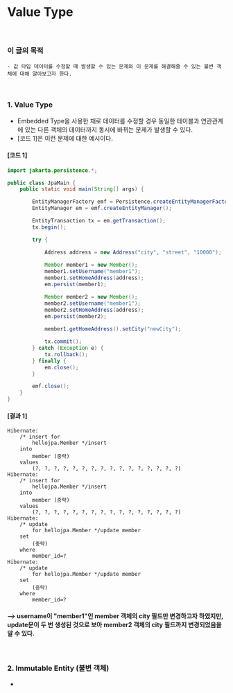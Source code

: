 # Value Type
<br/>

### 이 글의 목적
    - 값 타입 데이터를 수정할 때 발생할 수 있는 문제와 이 문제를 해결해줄 수 있는 불변 객체에 대해 알아보고자 한다.
<br/>

### 1. Value Type
- Embedded Type을 사용한 채로 데이터를 수정할 경우 동일한 테이블과 연관관계에 있는 다른 객체의 데이터까지 동시에 바뀌는 문제가 발생할 수 있다.
- [코드 1]은 이런 문제에 대한 예시이다.
#### [코드 1]
```java
import jakarta.persistence.*;

public class JpaMain {
    public static void main(String[] args) {

        EntityManagerFactory emf = Persistence.createEntityManagerFactory("hello");
        EntityManager em = emf.createEntityManager();

        EntityTransaction tx = em.getTransaction();
        tx.begin();

        try {

            Address address = new Address("city", "street", "10000");
            
            Member member1 = new Member();
            member1.setUsername("member1");
            member1.setHomeAddress(address);
            em.persist(member1);

            Member member2 = new Member();
            member2.setUsername("member1");
            member2.setHomeAddress(address);
            em.persist(member2);
            
            member1.getHomeAddress().setCity("newCity");

            tx.commit();
        } catch (Exception e) {
            tx.rollback();
        } finally {
            em.close();
        }

        emf.close();
    }
}
```
#### [결과 1]
```plaintext
Hibernate: 
    /* insert for
        hellojpa.Member */insert 
    into
        member (중략) 
    values
        (?, ?, ?, ?, ?, ?, ?, ?, ?, ?, ?, ?, ?, ?, ?, ?)
Hibernate: 
    /* insert for
        hellojpa.Member */insert 
    into
        member (중략) 
    values
        (?, ?, ?, ?, ?, ?, ?, ?, ?, ?, ?, ?, ?, ?, ?, ?)
Hibernate: 
    /* update
        for hellojpa.Member */update member 
    set
        (중략)
    where
        member_id=?
Hibernate: 
    /* update
        for hellojpa.Member */update member 
    set
        (중략)
    where
        member_id=?
```
#### --> username이 "member1"인 member 객체의 city 필드만 변경하고자 하였지만, <br/> update문이 두 번 생성된 것으로 보아 member2 객체의 city 필드까지 변경되었음을 알 수 있다.
<br/>

### 2. Immutable Entity (불변 객체)
- 

